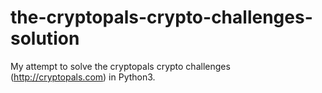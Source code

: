# the-cryptopals-crypto-challenges-solution
My attempt to solve the cryptopals crypto challenges (http://cryptopals.com) in Python3.

